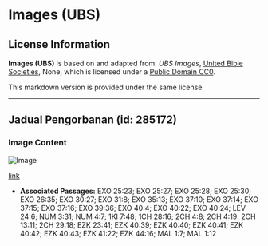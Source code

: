 # Images (UBS)

## License Information

**Images (UBS)** is based on and adapted from: _UBS Images_, [United Bible Societies](https://unitedbiblesocieties.org/), None, which is licensed under a [Public Domain CC0](https://creativecommons.org/public-domain/cc0/).

This markdown version is provided under the same license.



--------------------------------

## Jadual Pengorbanan (id: 285172)

### Image Content

![Image](https://cdn.aquifer.bible/aquifer-content/resources/Media/WEB-0449_sacrifice_table.jpg)

[link](https://cdn.aquifer.bible/aquifer-content/resources/Media/WEB-0449_sacrifice_table.jpg)

* **Associated Passages:** EXO 25:23; EXO 25:27; EXO 25:28; EXO 25:30; EXO 26:35; EXO 30:27; EXO 31:8; EXO 35:13; EXO 37:10; EXO 37:14; EXO 37:15; EXO 37:16; EXO 39:36; EXO 40:4; EXO 40:22; EXO 40:24; LEV 24:6; NUM 3:31; NUM 4:7; 1KI 7:48; 1CH 28:16; 2CH 4:8; 2CH 4:19; 2CH 13:11; 2CH 29:18; EZK 23:41; EZK 40:39; EZK 40:40; EZK 40:41; EZK 40:42; EZK 40:43; EZK 41:22; EZK 44:16; MAL 1:7; MAL 1:12

